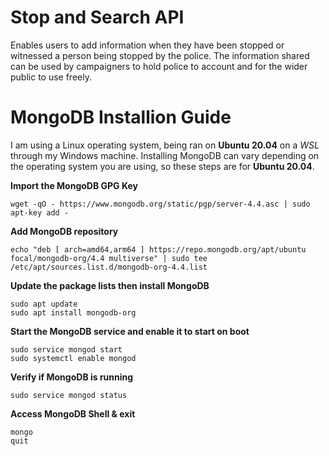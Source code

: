 # Stop and Search API

Enables users to add information when they have been stopped or witnessed a person being stopped by the police.
The information shared can be used by campaigners to hold police to account and for the wider public to use freely.

# MongoDB Installion Guide
I am using a Linux operating system, being ran on **Ubuntu 20.04** on a *WSL* through my Windows machine.  Installing MongoDB can 
vary depending on the operating system you are using, so these steps are for **Ubuntu 20.04**.

**Import the MongoDB GPG Key**
```
wget -qO - https://www.mongodb.org/static/pgp/server-4.4.asc | sudo apt-key add -
```

**Add MongoDB repository**
```
echo "deb [ arch=amd64,arm64 ] https://repo.mongodb.org/apt/ubuntu focal/mongodb-org/4.4 multiverse" | sudo tee /etc/apt/sources.list.d/mongodb-org-4.4.list
```

**Update the package lists then install MongoDB**
```
sudo apt update
sudo apt install mongodb-org
```

**Start the MongoDB service and enable it to start on boot**
```
sudo service mongod start
sudo systemctl enable mongod
```

**Verify if MongoDB is running**
```
sudo service mongod status
```

**Access MongoDB Shell & exit**
```
mongo
quit
```